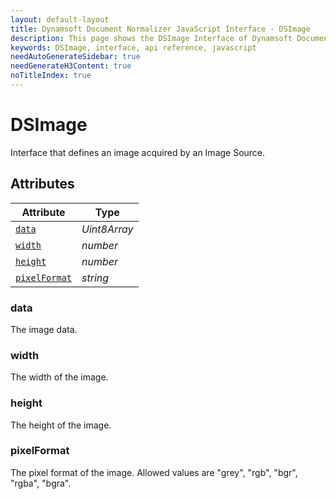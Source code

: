 ```yaml
---
layout: default-layout
title: Dynamsoft Document Normalizer JavaScript Interface - DSImage
description: This page shows the DSImage Interface of Dynamsoft Document Normalizer for JavaScript SDK.
keywords: DSImage, interface, api reference, javascript
needAutoGenerateSidebar: true
needGenerateH3Content: true
noTitleIndex: true
---
```


# DSImage

Interface that defines an image acquired by an Image Source.

## Attributes

| Attribute | Type |
|---------- | ---- |
| [`data`](#data) | *Uint8Array* |
| [`width`](#width) | *number* |
| [`height`](#height) | *number* |
| [`pixelFormat`](#pixelformat) | *string* |

### data

The image data.

### width

The width of the image.

### height

The height of the image.

### pixelFormat

The pixel format of the image. Allowed values are "grey", "rgb", "bgr", "rgba", "bgra".
